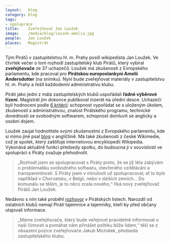```yaml
---
layout:   blog
category: blog
tags:     
- spolupráce
title:    Zveřejňovač Jan Loužek
image:    /media/blog/louzek-amelia.jpg
people:   Jan Loužek
places:   Magistrát
---
```


Tým Pirátů v zastupitelstvu hl. m. Prahy posílí wikipedista Jan Loužek. Ve čtvrtek večer o tom rozhodl zastupitelský klub Pirátů, který vybíral **zveřejňovače** ze 37 uchazečů. Loužek má zkušenosti z Evropského parlamentu, kde pracoval pro **Pirátskou europoslankyni Amelii Andersdotter** (na snímku). Nyní bude zveřejňovat materiály v zastupitelstvu hl. m. Prahy a řešit každodenní administrativu klubu.

Piráti jako jedni z mála zastupitelských klubů uspořádali **řádné výběrové řízení**. Magistrát jim dokonce publikoval inzerát na úřední desce. Uchazeči byli hodnoceni podle [6 kritérií]: schopnost vypořádat se s uloženým úkolem, zkušenosti s administrativou, znalost Pirátského programu, technické dovednosti se svobodným softwarem, schopnost domluvit se anglicky a osobní dojem.

Loužek zaujal hodnotitele svými zkušenostmi z Evropského parlamentu, kde si mimo jiné psal [blog] v angličtině. Má také zkušenosti z české Wikimedie, což je spolek, který zaštiťuje internetovou encyklopedii Wikipedia. Vykonává aktuálně funkci předsedy spolku, do budoucna ji v souvislosti ve spolupráci s Piráty zvažuje přehodnotit.

> „Rozhodl jsem se spolupracovat s Piráty proto, že se již léta zabývám o problematiku svobodného softwaru, otevřeného vzdělávání a transparentnosti. S Piráty jsem v minulosti už spolupracoval; ať to bylo například v Chorvatsku, v Belgii, nebo v dalších zemích... Do komunálu se těším, je to něco zcela nového,“ říká nový zveřejňovač Pirátů Jan Loužek. 

Nedávno s ním také proběhl [rozhovor] v Pirátských listech. Narozdíl od ostatních klubů nemají Piráti tajemnice a tajemníky, kteří by před občany utajovali informace. 

> „Máme zveřejňovače, který bude veřejnost pravidelně informovat o naší činnosti a pomáhat nám přinášet politiku blíže lidem,“ těší se z obsazení pozice zveřejňovače Jakub Michálek, předseda zastupitelského klubu.

[6 kritérií]: https://github.com/pirati-cz/KlubPraha/blob/master/vyberka/zverejnovac/kriteria.md#v%C3%BDsledky-hodnocen%C3%AD
[blog]: https://ameliaandersdotter.eu/author/jan-louzek
[rozhovor]: http://www.piratskelisty.cz/clanek-1285-rozhovor-s-janem-louzkem-o-piratske-stazi-v-bruselu
